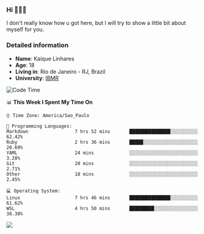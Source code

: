 ### Hi 🙋🏽‍♂️

I don't really know how u got here, but I will try to show a little bit about myself for you.

### Detailed information

* **Name**: Kaique Linhares
* **Age**: 18
* **Living in**: Rio  de Janeiro - RJ, Brazil
* **University**: [IBMR](https://www.ibmr.br/)

<!--START_SECTION:waka-->
![Code Time](http://img.shields.io/badge/Code%20Time-0%20secs-blue)

📊 **This Week I Spent My Time On** 

```text
⌚︎ Time Zone: America/Sao_Paulo

💬 Programming Languages: 
Markdown                 7 hrs 52 mins       ███████████████░░░░░░░░░░   62.42% 
Ruby                     2 hrs 36 mins       █████░░░░░░░░░░░░░░░░░░░░   20.69% 
YAML                     24 mins             ░░░░░░░░░░░░░░░░░░░░░░░░░   3.28% 
Git                      20 mins             ░░░░░░░░░░░░░░░░░░░░░░░░░   2.71% 
Other                    18 mins             ░░░░░░░░░░░░░░░░░░░░░░░░░   2.45%

💻 Operating System: 
Linux                    7 hrs 46 mins       ███████████████░░░░░░░░░░   61.62% 
WSL                      4 hrs 50 mins       █████████░░░░░░░░░░░░░░░░   38.38%

```


<!--END_SECTION:waka-->

<a href="https://www.linkedin.com/in/kaique-linhares-25a840208/"  target="_blank"><img src="https://img.shields.io/badge/-LinkedIn-%230077B5?style=for-the-badge&logo=linkedin&logoColor=white" target="_blank"></a>
